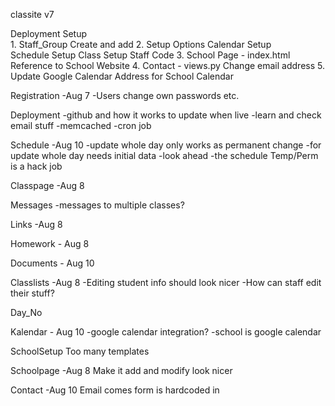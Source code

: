classite v7


Deployment Setup    
    1. Staff_Group 
        Create and add
    2. Setup Options
        Calendar Setup  
        Schedule Setup
        Class Setup
        Staff Code
    3. School Page - index.html
        Reference to School Website
    4. Contact - views.py
        Change email address
    5. Update Google Calendar Address for School Calendar
    

Registration -Aug 7
    -Users change own passwords etc.

Deployment
    -github and how it works to update when live
    -learn and check email stuff
    -memcached
    -cron job

Schedule -Aug 10
    -update whole day only works as permanent change
    -for update whole day needs initial data
	-look ahead
	-the schedule Temp/Perm is a hack job

Classpage -Aug 8

Messages
    -messages to multiple classes?

Links -Aug 8

Homework - Aug 8
    
Documents - Aug 10


Classlists -Aug 8
    -Editing student info should look nicer
    -How can staff edit their stuff?

Day_No

Kalendar - Aug 10
	-google calendar integration?
	-school is google calendar

SchoolSetup
    Too many templates
    
Schoolpage -Aug 8
    Make it add and modify look nicer

Contact -Aug 10
    Email comes form is hardcoded in



    
